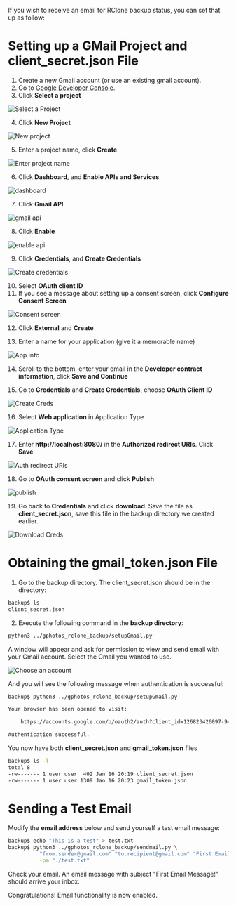 If you wish to receive an email for RClone backup status, you can set that up as follow:

# Setting up a GMail Project and client_secret.json File

1. Create a new Gmail account (or use an existing gmail account).
2. Go to [Google Developer Console](https://console.developers.google.com/apis/credentials).
3. Click **Select a project**
   
![Select a Project](/assets/select_a_project.png)


4. Click **New Project**

![New project](/assets/new_project.png)

5. Enter a project name, click **Create**

![Enter project name](/assets/project_name.png)

6. Click **Dashboard**, and **Enable APIs and Services**

![dashboard](/assets/dashboard_enable_apis.png)

7. Click **Gmail API**

![gmail api](/assets/gmail_api.png)

8. Click **Enable**

![enable api](/assets/enable_api.png)

9. Click **Credentials**, and **Create Credentials**

![Create credentials](/assets/credentials_create.png)

10. Select **OAuth client ID**
11. If you see a message about setting up a consent screen, click **Configure Consent Screen**

![Consent screen](/assets/consent_screen.png)

12. Click **External** and **Create**

13. Enter a name for your application (give it a memorable name)

![App info](/assets/app_info.png)

14. Scroll to the bottom, enter your email in the **Developer contract information**, click **Save and Continue**

15. Go to **Credentials** and **Create Credentials**, choose **OAuth Client ID**

![Create Creds](/assets/credentials_oauth_client_id.png)

16. Select **Web application** in Application Type

![Application Type](/assets/application_type.png)

17. Enter **http://localhost:8080/** in the **Authorized redirect URIs**. Click **Save**

![Auth redirect URIs](/assets/redirect_uris.png)

18. Go to **OAuth consent screen** and click **Publish**

![publish](/assets/publish.png)

19. Go back to **Credentials** and click **download**. Save the file as **client_secret.json**, save this file in the backup directory we created earlier.

![Download Creds](/assets/download_creds.png)


# Obtaining the gmail_token.json File

1. Go to the backup directory. The client_secret.json should be in the directory:
```bash
backup$ ls
client_secret.json

```

2. Execute the following command in the **backup directory**:
```bash
python3 ../gphotos_rclone_backup/setupGmail.py 
```

A window will appear and ask for permission to view and send email with your Gmail account.  Select the Gmail you wanted to use.

![Choose an account](/assets/choose_an_account.png)

And you will see the following message when authentication is successful:

```bash
backup$ python3 ../gphotos_rclone_backup/setupGmail.py 

Your browser has been opened to visit:

    https://accounts.google.com/o/oauth2/auth?client_id=126823426097-9444443upeboggdde69kmgm845re1tbo.apps.googleusercontent.com&redirect_uri=http%3A%2F%2Flocalhost%3A8080%2F&scope=https%3A%2F%2Fwww.googleapis.com%2Fauth%2Fgmail.modify&access_type=offline&response_type=code

Authentication successful.
```

You now have both **client_secret.json** and **gmail_token.json** files

```bash
backup$ ls -l
total 8
-rw------- 1 user user  402 Jan 16 20:19 client_secret.json
-rw------- 1 user user 1309 Jan 16 20:23 gmail_token.json
```


# Sending a Test Email

Modify the **email address** below and send yourself a test email message:

```bash
backup$ echo "This is a test" > test.txt
backup$ python3 ../gphotos_rclone_backup/sendmail.py \
          "from.sender@gmail.com" "to.recipient@gmail.com" "First Email Message!" \
          -pm "./test.txt"
```

Check your email. An email message with subject "First Email Message!" should arrive your inbox.

Congratulations! Email functionality is now enabled.